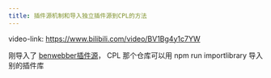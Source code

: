```yaml
---
title: 插件源机制和导入独立插件源到CPL的方法
---
```


video-link: <https://www.bilibili.com/video/BV1Bg4y1c7YW>

刚导入了 [benwebber插件源](#benwebber%E6%8F%92%E4%BB%B6%E6%BA%90)， CPL 那个仓库可以用 npm run importlibrary 导入别的插件库